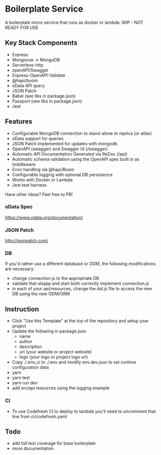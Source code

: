 # Boilerplate Service

A boilerplate micro service that runs as docker or lambda. WIP - NOT READY FOR USE

## Key Stack Components

* Express
* Mongoose -> MongoDB
* Serverless-http
* openAPI/Swagger
* Express-OpenAPI-Validate
* @hapi/boom
* oData API query
* JSON Patch
* Babel (see libs in package.json)
* Passport (see libs in package.json)
* Jest

## Features

* Configurable MongoDB connection to stand-alone or replica (or atlas)
* oData support for queries
* JSON Patch implemented for updates with mongodb
* OpenAPI (swagger) and Swagger UI (/swagger)
* Automatic API Documentation Generated via ReDoc (/api)
* Automatic schema validation using the OpenAPI spec built in as middleware
* Error handling via @hapi/Boom
* Configurable logging with optional DB persistence
* Works with Docker or Lambda
* Jest test harness

Have other ideas? Feel free to PR!

### oData Spec

https://www.odata.org/documentation/

### JSON Patch

http://jsonpatch.com/

### DB

If you'd rather use a different database or ODM, the following modifications are necessary:

* change connection.js to the appropriate DB
* validate that slsapp and start both correctly implement connection.js
* in each of your api/resources, change the dal.js file to access the new DB using the new ODM/ORM

## Instruction

* Click "Use this Template" at the top  of the repository and setup your project
* Update the following in package.json
    * name
    * author
    * description
    * url (your website or project website)
    * logo (your logo or project logo url)
* Copy ./.env_ci to ./.env and modify env.dev.json to set runtime configuration data
* yarn
* yarn test
* yarn run dev
* add src/api resources using the logging example

### CI

* To use Codefresh CI to deploy to lambda you'll need to uncomment that line from ci/codefresh.yaml

## Todo

* add full test coverage for base boilerplate
* more documentation
